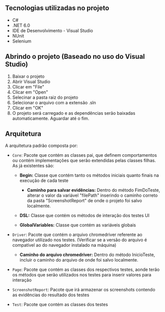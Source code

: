 ## Tecnologias utilizadas no projeto

- C#
- .NET 6.0
- IDE de Desenvolvimento - Visual Studio
- NUnit
- Selenium 

## Abrindo o projeto (Baseado no uso do Visual Studio)

1. Baixar o projeto
2. Abrir Visual Studio 
3. Clicar em "File"
4. Clicar em "Open"
5. Selecinar a pasta raiz do projeto
6. Selecionar o arquivo com a extensão .sln
7. Clicar em "OK"
8. O projeto será carregado e as dependências serão baixadas automaticamente. Aguardar até o fim.

## Arquitetura

A arquitetura padrão composta por:

- `Core`: Pacote que contém as classes pai, que definem comportamentos ou contém implementações que serão extendidas pelas classes filhas. As já existentes são:
  - **Begin:** Classe que contém tanto os métodos iniciais quanto finais na execução de cada teste
    - **Caminho para salvar evidências:** Dentro do método FimDoTeste, alterar o valor da variável "filePath" inserindo o caminho correto da pasta "ScreenshotReport" de onde o projeto foi salvo localmente.
    
  - **DSL:** Classe que contém os métodos de interação dos testes UI
  
  - **GlobalVariables:** Classe que contém as variáveis globais
  
- `Driver`: Pacote que contém o arquivo chromedriver referente ao navegador utilizado nos testes. (Verificar se a versão do arquivo é compatível ao do navegador instalado na máquina)
    - **Caminho do arquivo chromedriver:** Dentro do método InicioTeste, incluir o caminho do arquivo de onde foi salvo localmente.

- `Page`: Pacote que contém as classes dos respectivos testes, aonde terão os métodos que serão utilizados nos testes para inserir valores para interação 

- `ScreenshotReport`: Pacote que irá armazenar os screenshots contendo as evidências do resultado dos testes

- `Test`: Pacote que contém as classes dos testes
